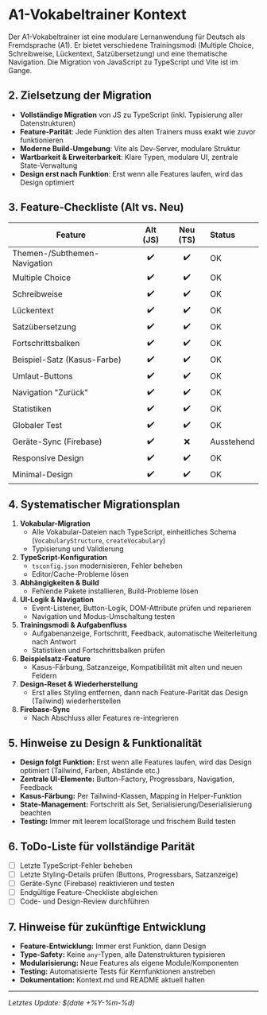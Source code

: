 # A1-Vokabeltrainer Kontext

Der A1-Vokabeltrainer ist eine modulare Lernanwendung für Deutsch als Fremdsprache (A1). Er bietet verschiedene Trainingsmodi (Multiple Choice, Schreibweise, Lückentext, Satzübersetzung) und eine thematische Navigation. Die Migration von JavaScript zu TypeScript und Vite ist im Gange.

## 2. Zielsetzung der Migration

- **Vollständige Migration** von JS zu TypeScript (inkl. Typisierung aller Datenstrukturen)
- **Feature-Parität**: Jede Funktion des alten Trainers muss exakt wie zuvor funktionieren
- **Moderne Build-Umgebung**: Vite als Dev-Server, modulare Struktur
- **Wartbarkeit & Erweiterbarkeit**: Klare Typen, modulare UI, zentrale State-Verwaltung
- **Design erst nach Funktion**: Erst wenn alle Features laufen, wird das Design optimiert

## 3. Feature-Checkliste (Alt vs. Neu)

| Feature                        | Alt (JS) | Neu (TS) | Status         |
|-------------------------------|:--------:|:--------:|:--------------|
| Themen-/Subthemen-Navigation  |    ✔️    |    ✔️    | OK            |
| Multiple Choice               |    ✔️    |    ✔️    | OK            |
| Schreibweise                  |    ✔️    |    ✔️    | OK            |
| Lückentext                    |    ✔️    |    ✔️    | OK            |
| Satzübersetzung               |    ✔️    |    ✔️    | OK            |
| Fortschrittsbalken            |    ✔️    |    ✔️    | OK            |
| Beispiel-Satz (Kasus-Farbe)   |    ✔️    |    ✔️    | OK            |
| Umlaut-Buttons                |    ✔️    |    ✔️    | OK            |
| Navigation "Zurück"           |    ✔️    |    ✔️    | OK            |
| Statistiken                   |    ✔️    |    ✔️    | OK            |
| Globaler Test                 |    ✔️    |    ✔️    | OK            |
| Geräte-Sync (Firebase)        |    ✔️    |    ❌    | Ausstehend    |
| Responsive Design             |    ✔️    |    ✔️    | OK            |
| Minimal-Design                |    ✔️    |    ✔️    | OK            |

## 4. Systematischer Migrationsplan

1. **Vokabular-Migration**
   - Alle Vokabular-Dateien nach TypeScript, einheitliches Schema (`VocabularyStructure`, `createVocabulary`)
   - Typisierung und Validierung
2. **TypeScript-Konfiguration**
   - `tsconfig.json` modernisieren, Fehler beheben
   - Editor/Cache-Probleme lösen
3. **Abhängigkeiten & Build**
   - Fehlende Pakete installieren, Build-Probleme lösen
4. **UI-Logik & Navigation**
   - Event-Listener, Button-Logik, DOM-Attribute prüfen und reparieren
   - Navigation und Modus-Umschaltung testen
5. **Trainingsmodi & Aufgabenfluss**
   - Aufgabenanzeige, Fortschritt, Feedback, automatische Weiterleitung nach Antwort
   - Statistiken und Fortschrittsbalken prüfen
6. **Beispielsatz-Feature**
   - Kasus-Färbung, Satzanzeige, Kompatibilität mit alten und neuen Feldern
7. **Design-Reset & Wiederherstellung**
   - Erst alles Styling entfernen, dann nach Feature-Parität das Design (Tailwind) wiederherstellen
8. **Firebase-Sync**
   - Nach Abschluss aller Features re-integrieren

## 5. Hinweise zu Design & Funktionalität

- **Design folgt Funktion:** Erst wenn alle Features laufen, wird das Design optimiert (Tailwind, Farben, Abstände etc.)
- **Zentrale UI-Elemente:** Button-Factory, Progressbars, Navigation, Feedback
- **Kasus-Färbung:** Per Tailwind-Klassen, Mapping in Helper-Funktion
- **State-Management:** Fortschritt als Set, Serialisierung/Deserialisierung beachten
- **Testing:** Immer mit leerem localStorage und frischem Build testen

## 6. ToDo-Liste für vollständige Parität

- [ ] Letzte TypeScript-Fehler beheben
- [ ] Letzte Styling-Details prüfen (Buttons, Progressbars, Satzanzeige)
- [ ] Geräte-Sync (Firebase) reaktivieren und testen
- [ ] Endgültige Feature-Checkliste abgleichen
- [ ] Code- und Design-Review durchführen

## 7. Hinweise für zukünftige Entwicklung

- **Feature-Entwicklung:** Immer erst Funktion, dann Design
- **Type-Safety:** Keine `any`-Typen, alle Datenstrukturen typisieren
- **Modularisierung:** Neue Features als eigene Module/Komponenten
- **Testing:** Automatisierte Tests für Kernfunktionen anstreben
- **Dokumentation:** Kontext.md und README aktuell halten

---

*Letztes Update: $(date +%Y-%m-%d)*